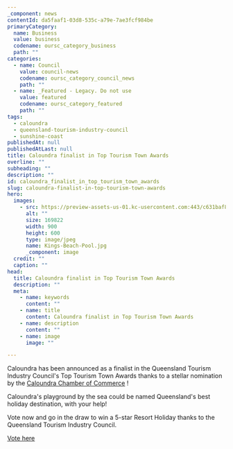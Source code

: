 ```yaml
---
_component: news
contentId: da5faaf1-03d8-535c-a79e-7ae3fcf984be
primaryCategory:
  name: Business
  value: business
  codename: oursc_category_business
  path: ""
categories:
  - name: Council
    value: council-news
    codename: oursc_category_council_news
    path: ""
  - name: _Featured - Legacy. Do not use
    value: featured
    codename: oursc_category_featured
    path: ""
tags:
  - caloundra
  - queensland-tourism-industry-council
  - sunshine-coast
publishedAt: null
publishedAtLast: null
title: Caloundra finalist in Top Tourism Town Awards
overline: ""
subheading: ""
description: ""
id: caloundra_finalist_in_top_tourism_town_awards
slug: caloundra-finalist-in-top-tourism-town-awards
hero:
  images:
    - src: https://preview-assets-us-01.kc-usercontent.com:443/c631baf8-1b46-001f-580c-d0001b68b4a8/413a7919-85f2-499a-b55d-a6691ea2c84e/Kings-Beach-Pool.jpg
      alt: ""
      size: 169822
      width: 900
      height: 600
      type: image/jpeg
      name: Kings-Beach-Pool.jpg
      _component: image
  credit: ""
  caption: ""
head:
  title: Caloundra finalist in Top Tourism Town Awards
  description: ""
  meta:
    - name: keywords
      content: ""
    - name: title
      content: Caloundra finalist in Top Tourism Town Awards
    - name: description
      content: ""
    - name: image
      image: ""

---
```

Caloundra has been announced as a finalist in the Queensland Tourism Industry Council's Top Tourism Town Awards thanks to a stellar nomination by the [Caloundra Chamber of Commerce](https://www.linkedin.com/company/caloundra-chamber-of-commerce/)
!

Caloundra's playground by the sea could be named Queensland's best holiday destination, with your help!

Vote now and go in the draw to win a 5-star Resort Holiday thanks to the Queensland Tourism Industry Council.

[Vote here](https://www.qtic.com.au/top-tourism-award/top-town-voting/)

